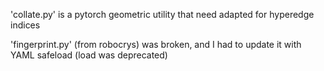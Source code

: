 'collate.py' is a pytorch geometric utility that need adapted for hyperedge indices

'fingerprint.py' (from robocrys) was broken, and I had to update it with YAML safeload (load was deprecated)